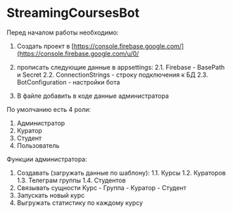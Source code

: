 # StreamingCoursesBot
Перед началом работы необходимо:
1. Создать проект в [https://console.firebase.google.com/](https://console.firebase.google.com/u/0/

2. прописать следующие данные в appsettings:
   2.1. Firebase - BasePath и Secret
   2.2. ConnectionStrings - строку подключения к БД
   2.3. BotConfiguration - настройки бота

3. В файле добавить в коде данные администратора

По умолчанию есть 4 роли:
1. Администратор
2. Куратор
3. Студент
4. Пользователь
   
<bolt>Функции администратора:</bolt>
1. Создавать (загружать данные по шаблону):
   1.1. Курсы
   1.2. Кураторов
   1.3. Телеграм группы
   1.4. Студентов
2. Связывать сущности Курс - Группа - Куратор - Студент
3. Запускать новый курс
4. Выгружать статистику по каждому курсу

